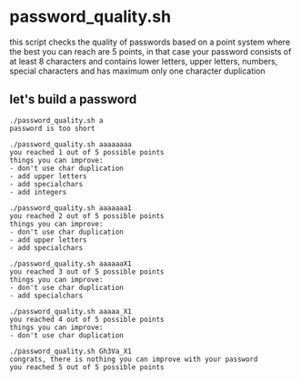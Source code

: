 # password_quality.sh

this script checks the quality of passwords based on a point system where the best you can reach are 5 points, 
in that case your password consists of at least 8 characters and contains lower letters, upper letters, numbers, special characters
and has maximum only one character duplication

## let's build a password
```
./password_quality.sh a
password is too short

./password_quality.sh aaaaaaaa
you reached 1 out of 5 possible points
things you can improve:
- don't use char duplication
- add upper letters
- add specialchars
- add integers

./password_quality.sh aaaaaaa1
you reached 2 out of 5 possible points
things you can improve:
- don't use char duplication
- add upper letters
- add specialchars

./password_quality.sh aaaaaaX1
you reached 3 out of 5 possible points
things you can improve:
- don't use char duplication
- add specialchars

./password_quality.sh aaaaa_X1
you reached 4 out of 5 possible points
things you can improve:
- don't use char duplication

./password_quality.sh Gh3Va_X1
congrats, there is nothing you can improve with your password
you reached 5 out of 5 possible points
```
